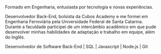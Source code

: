 Formado em Engenharia, entusiasta por tecnologia e novas experiências.

Desenvolvedor Back-End, bolsista da Cubos Academy e me formei em Engenharia Ferroviária pela Universidade Federal de Santa Catarina. Durante a faculdade participei de um intercâmbio acadêmico em que pude desenvolver minhas habilidades de adaptação e trabalho em equipe, além do Inglês.

Desenvolvedor de Software Back-End | SQL | Javascript | Node.js | Git

<!---
leoherberts/leoherberts is a ✨ special ✨ repository because its `README.md` (this file) appears on your GitHub profile.
You can click the Preview link to take a look at your changes.
--->
